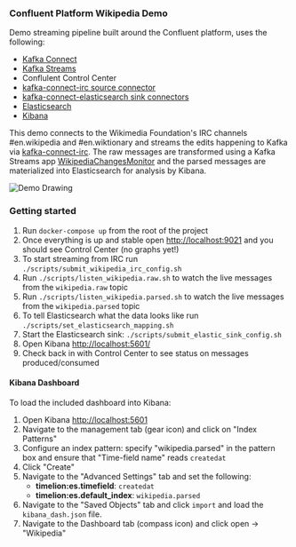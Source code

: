 ### Confluent Platform Wikipedia Demo
Demo streaming pipeline built around the Confluent platform, uses the following:

* [Kafka Connect](http://docs.confluent.io/3.1.1/connect/index.html)
* [Kafka Streams](http://docs.confluent.io/3.1.1/streams/index.html)
* Conflulent Control Center
* [kafka-connect-irc source connector](https://github.com/cjmatta/kafka-connect-irc)
* [kafka-connect-elasticsearch sink connectors](http://docs.confluent.io/3.1.1/connect/connect-elasticsearch/docs/elasticsearch_connector.html)
* [Elasticsearch](https://www.elastic.co/products/elasticsearch)
* [Kibana](https://www.elastic.co/products/kibana)

This demo connects to the Wikimedia Foundation's IRC channels #en.wikipedia and #en.wiktionary and streams the edits happening to Kafka via [kafka-connect-irc](https://github.com/cjmatta/kafka-connect-irc). The raw messages are transformed using a Kafka Streams app [WikipediaChangesMonitor](https://github.com/cjmatta/WikipediaChangesMonitor) and the parsed messages are materialized into Elasticsearch for analysis by Kibana.

![Demo Drawing](https://cjmatta.github.io/ConfluentPlatformWikipediaDemo/drawing.png)

### Getting started
1. Run `docker-compose up` from the root of the project
2. Once everything is up and stable open [http://localhost:9021](http://localhost:9021) and you should see Control Center (no graphs yet!)
3. To start streaming from IRC run `./scripts/submit_wikipedia_irc_config.sh`
4. Run `./scripts/listen_wikipedia.raw.sh` to watch the live messages from the `wikipedia.raw` topic
5. Run `./scripts/listen_wikipedia.parsed.sh` to watch the live messages from the `wikipedia.parsed` topic
6. To tell Elasticsearch what the data looks like run `./scripts/set_elasticsearch_mapping.sh`
7. Start the Elasticsearch sink: `./scripts/submit_elastic_sink_config.sh`
8. Open Kibana [http://localhost:5601/](http://localhost:5601/)
9. Check back in with Control Center to see status on messages produced/consumed

#### Kibana Dashboard
To load the included dashboard into Kibana:

1. Open Kibana [http://localhost:5601](http://localhost:5601)
2. Navigate to the management tab (gear icon) and click on "Index Patterns"
3. Configure an index pattern: specify "wikipedia.parsed" in the pattern box and ensure that "Time-field name" reads `createdat`
4. Click "Create"
5. Navigate to the "Advanced Settings" tab and set the following:
    - **timelion:es.timefield**: `createdat`
    - **timelion:es.default_index**: `wikipedia.parsed`
6. Navigate to the "Saved Objects" tab and click `import` and load the `kibana_dash.json` file.
7. Navigate to the Dashboard tab (compass icon) and click open -> "Wikipedia"
